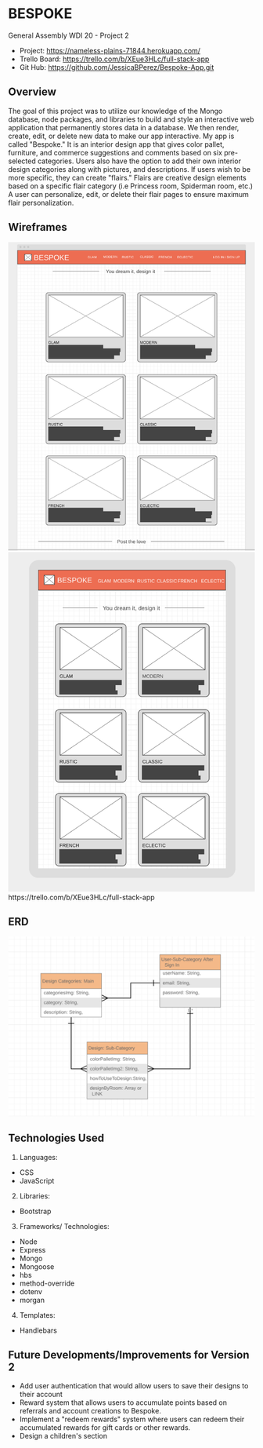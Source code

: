# BESPOKE

General Assembly WDI 20 - Project 2

- Project: https://nameless-plains-71844.herokuapp.com/
- Trello Board: https://trello.com/b/XEue3HLc/full-stack-app
- Git Hub: https://github.com/JessicaBPerez/Bespoke-App.git

## Overview

The goal of this project was to utilize our knowledge of the Mongo database, node packages, and libraries to build and style an interactive web application that permanently stores data in a database. We then render, create, edit, or delete new data to make our app interactive. My app is called "Bespoke." It is an interior design app that gives color pallet, furniture, and commerce suggestions and comments based on six pre-selected categories. Users also have the option to add their own interior design categories along with pictures, and descriptions. If users wish to be more specific, they can create "flairs." Flairs are creative design elements based on a specific flair category (i.e Princess room, Spiderman room, etc.) A user can personalize, edit, or delete their flair pages to ensure maximum flair personalization.

## Wireframes

<img src= "images/MacBook.png" alt="Bespoke MacBook Wireframe">
<img src= "images/iPad.png" alt = "Bespoke iPad Wireframe>
<img src= "images/Mobile.png" alt = "Bespoke mobile Wireframe>

- Link to wireframes: https://trello.com/b/XEue3HLc/full-stack-app

## ERD

<img src= "images/ERD_Chart.png" alt="ERD Chart">

## Technologies Used

1. Languages:

- CSS
- JavaScript

2. Libraries:

- Bootstrap

3. Frameworks/ Technologies:

- Node
- Express
- Mongo
- Mongoose
- hbs
- method-override
- dotenv
- morgan

4. Templates:

- Handlebars

## Future Developments/Improvements for Version 2

- Add user authentication that would allow users to save their designs to their account
- Reward system that allows users to accumulate points based on referrals and account creations to Bespoke.
- Implement a "redeem rewards" system where users can redeem their accumulated rewards for gift cards or other rewards.
- Design a children's section
